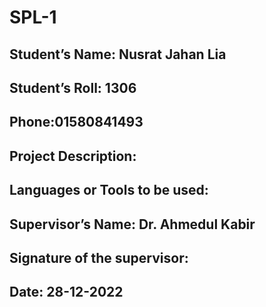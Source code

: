 # SPL-1
## Student’s Name: Nusrat Jahan Lia


## Student’s Roll: 1306                               
## Phone:01580841493

## Project Description:



## Languages or Tools to be used:

## Supervisor’s Name: Dr. Ahmedul Kabir

## Signature of the supervisor:
## Date: 28-12-2022
